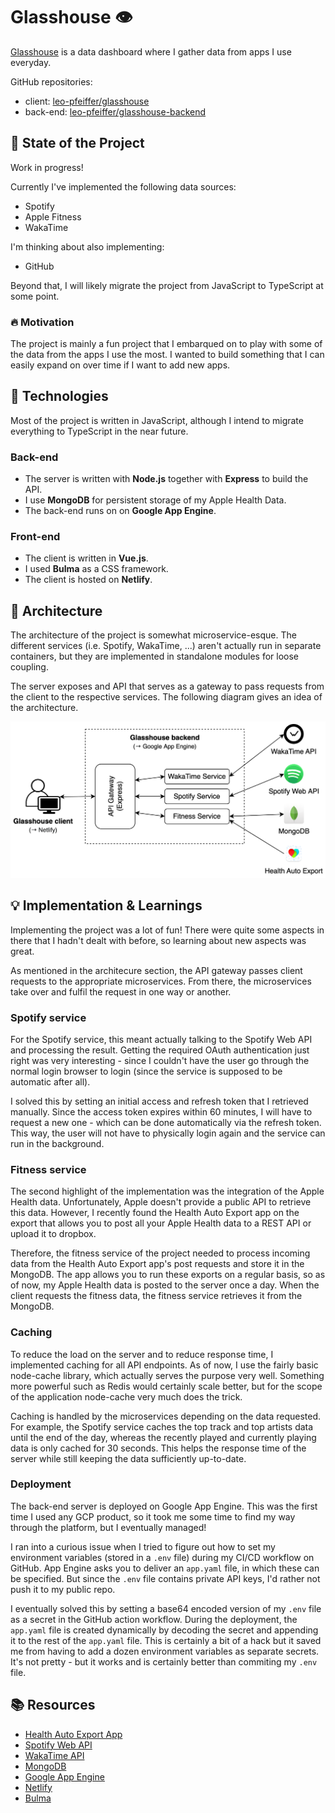 # Glasshouse 👁️

[Glasshouse](https://glasshouse.netlify.app/) is a data dashboard where I gather data from apps I use everyday.

GitHub repositories:

- client: [leo-pfeiffer/glasshouse](https://github.com/leo-pfeiffer/glasshouse)
- back-end: [leo-pfeiffer/glasshouse-backend](https://github.com/leo-pfeiffer/glasshouse-backend)

## 🚧 State of the Project

Work in progress!

Currently I've implemented the following data sources:
- Spotify
- Apple Fitness
- WakaTime

I'm thinking about also implementing:
- GitHub

Beyond that, I will likely migrate the project from JavaScript to TypeScript at some point.

### 🔥 Motivation

The project is mainly a fun project that I embarqued on to play with some of the data from the apps I use the most. I wanted to build something that I can easily expand on over time if I want to add new apps.

## 🔧 Technologies

Most of the project is written in JavaScript, although I intend to migrate everything to TypeScript in the near future.

### Back-end
- The server is written with **Node.js** together with **Express** to build the API.
- I use **MongoDB** for persistent storage of my Apple Health Data.
- The back-end runs on on **Google App Engine**.

### Front-end
- The client is written in **Vue.js**.
- I used **Bulma** as a CSS framework.
- The client is hosted on **Netlify**.

## 📐 Architecture

The architecture of the project is somewhat microservice-esque. The different services (i.e. Spotify, WakaTime, ...) aren't actually run in separate containers, but they are implemented in standalone modules for loose coupling. 

The server exposes and API that serves as a gateway to pass requests from the client to the respective services. The following diagram gives an idea of the architecture.

![Architecture of Glasshouse](glasshouse-architecture.png)

## 💡 Implementation & Learnings
Implementing the project was a lot of fun! There were quite some aspects in there that I hadn't dealt with before, so learning about new aspects was great.

As mentioned in the architecure section, the API gateway passes client requests to the appropriate microservices. From there, the microservices take over and fulfil the request in one way or another. 

### Spotify service
For the Spotify service, this meant actually talking to the Spotify Web API and processing the result. Getting the required OAuth authentication just right was very interesting - since I couldn't have the user go through the normal login browser to login (since the service is supposed to be automatic after all). 

I solved this by setting an initial access and refresh token that I retrieved manually. Since the access token expires within 60 minutes, I will have to request a new one - which can be done automatically via the refresh token. This way, the user will not have to physically login again and the service can run in the background.

### Fitness service
The second highlight of the implementation was the integration of the Apple Health data. Unfortunately, Apple doesn't provide a public API to retrieve this data. However, I recently found the Health Auto Export app on the export that allows you to post all your Apple Health data to a REST API or upload it to dropbox. 

Therefore, the fitness service of the project needed to process incoming data from the Health Auto Export app's post requests and store it in the MongoDB. The app allows you to run these exports on a regular basis, so as of now, my Apple Health data is posted to the server once a day. When the client requests the fitness data, the fitness service retrieves it from the MongoDB.

### Caching
To reduce the load on the server and to reduce response time, I implemented caching for all API endpoints. As of now, I use the fairly basic node-cache library, which actually serves the purpose very well. Something more powerful such as Redis would certainly scale better, but for the scope of the application node-cache very much does the trick. 

Caching is handled by the microservices depending on the data requested. For example, the Spotify service caches the top track and top artists data until the end of the day, whereas the recently played and currently playing data is only cached for 30 seconds. This helps the response time of the server while still keeping the data sufficiently up-to-date.

### Deployment
The back-end server is deployed on Google App Engine. This was the first time I used any GCP product, so it took me some time to find my way through the platform, but I eventually managed! 

I ran into a curious issue when I tried to figure out how to set my environment variables (stored in a `.env` file) during my CI/CD workflow on GitHub. App Engine asks you to deliver an `app.yaml` file, in which these can be specified. But since the `.env` file contains private API keys, I'd rather not push it to my public repo.

I eventually solved this by setting a base64 encoded version of my `.env` file as a secret in the GitHub action workflow. During the deployment, the `app.yaml` file is created dynamically by decoding the secret and appending it to the rest of the `app.yaml` file. This is certainly a bit of a hack but it saved me from having to add a dozen environment variables as separate secrets. It's not pretty - but it works and is certainly better than commiting my `.env` file. 


## 📚 Resources
+ [Health Auto Export App](https://www.healthexportapp.com/)
+ [Spotify Web API](https://developer.spotify.com/documentation/web-api/)
+ [WakaTime API](https://wakatime.com/developers)
+ [MongoDB](https://www.mongodb.com/)
+ [Google App Engine](https://cloud.google.com/appengine)
+ [Netlify](https://www.netlify.com)
+ [Bulma](https://bulma.io/)
